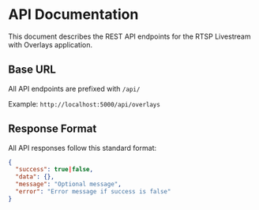 # API Documentation

This document describes the REST API endpoints for the RTSP Livestream with Overlays application.

## Base URL

All API endpoints are prefixed with `/api/`

Example: `http://localhost:5000/api/overlays`

## Response Format

All API responses follow this standard format:

```json
{
  "success": true|false,
  "data": {},
  "message": "Optional message",
  "error": "Error message if success is false"
}
